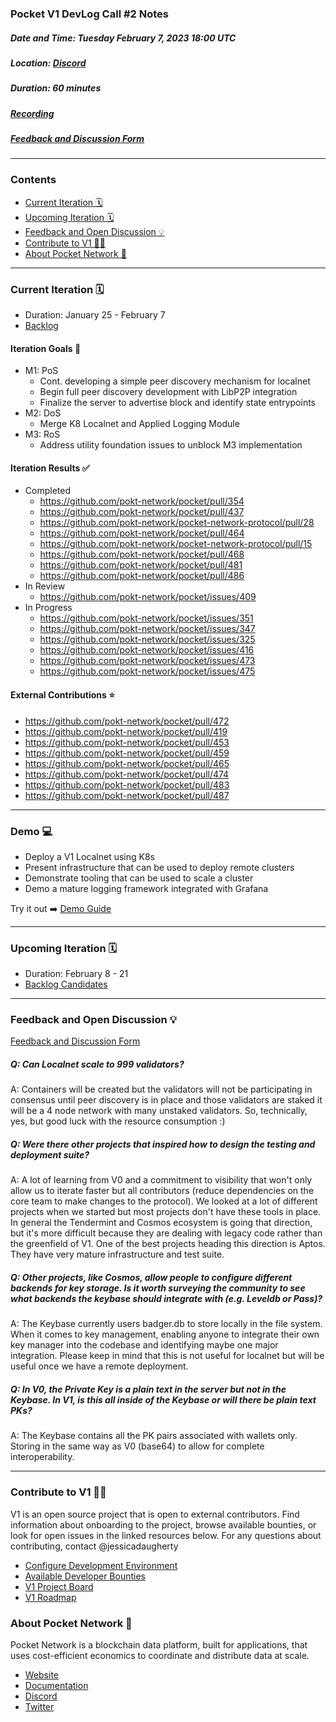 ### Pocket V1 DevLog Call #2 Notes <!-- omit in toc -->

##### Date and Time: Tuesday February 7, 2023 18:00 UTC

##### Location: [Discord](https://discord.gg/pokt)

##### Duration: 60 minutes

##### [Recording](https://drive.google.com/drive/u/1/folders/1Ts6FHy3fcPjqjKl8grpd93L7DB1-N-LA)

##### [Feedback and Discussion Form](https://app.sli.do/event/eF13JYg93rGq4pGLRnHLF5)

---

### Contents <!-- omit in toc -->

- [Current Iteration 🗓️](#current-iteration-%EF%B8%8F)
- [Upcoming Iteration 🗓️](#upcoming-iteration-%EF%B8%8F)
- [Feedback and Open Discussion 💡](#feedback-and-open-discussion-) 
- [Contribute to V1 🧑‍💻](#contribute-to-v1-)
- [About Pocket Network 💙](#about-pocket-network-)

---

### Current Iteration 🗓️

- Duration: January 25 - February 7
- [Backlog](https://github.com/orgs/pokt-network/projects/142/views/12?layout=table&filterQuery=iteration%3A%22Iteration+9%22)

#### Iteration Goals 🎯

- M1: PoS
  - Cont. developing a simple peer discovery mechanism for localnet
  - Begin full peer discovery development with LibP2P integration
  - Finalize the server to advertise block and identify state entrypoints
- M2: DoS
  - Merge K8 Localnet and Applied Logging Module
- M3: RoS
  - Address utility foundation issues to unblock M3 implementation

#### Iteration Results ✅

- Completed
  - https://github.com/pokt-network/pocket/pull/354
  - https://github.com/pokt-network/pocket/pull/437
  - https://github.com/pokt-network/pocket-network-protocol/pull/28
  - https://github.com/pokt-network/pocket/pull/464
  - https://github.com/pokt-network/pocket-network-protocol/pull/15
  - https://github.com/pokt-network/pocket/pull/468
  - https://github.com/pokt-network/pocket/pull/481
  - https://github.com/pokt-network/pocket/pull/486
- In Review
  - https://github.com/pokt-network/pocket/issues/409
- In Progress
  - https://github.com/pokt-network/pocket/issues/351
  - https://github.com/pokt-network/pocket/issues/347
  - https://github.com/pokt-network/pocket/issues/325
  - https://github.com/pokt-network/pocket/issues/416
  - https://github.com/pokt-network/pocket/issues/473
  - https://github.com/pokt-network/pocket/issues/475

#### External Contributions ⭐

- https://github.com/pokt-network/pocket/pull/472
- https://github.com/pokt-network/pocket/pull/419
- https://github.com/pokt-network/pocket/pull/453
- https://github.com/pokt-network/pocket/pull/459
- https://github.com/pokt-network/pocket/pull/465
- https://github.com/pokt-network/pocket/pull/474
- https://github.com/pokt-network/pocket/pull/483
- https://github.com/pokt-network/pocket/pull/487

---

### Demo 💻

- Deploy a V1 Localnet using K8s
- Present infrastructure that can be used to deploy remote clusters
- Demonstrate tooling that can be used to scale a cluster
- Demo a mature logging framework integrated with Grafana

Try it out ➡️ [Demo Guide](https://github.com/pokt-network/pocket/blob/main/docs/demos/iteration_9_localnet_infra.md)

---

### Upcoming Iteration 🗓️

- Duration: February 8 - 21 
- [Backlog Candidates](https://github.com/orgs/pokt-network/projects/142/views/12?layout=table&filterQuery=iteration%3A%22Iteration+10%22)

---

### Feedback and Open Discussion 💡

[Feedback and Discussion Form](https://app.sli.do/event/2LFSdaBzJ4FPYANPFcGxC7/live/questions)

##### Q: Can Localnet scale to 999 validators?
A: Containers will be created but the validators will not be participating in consensus until peer discovery is in place and those validators are staked it will be a 4 node network with many unstaked validators. So, technically, yes, but good luck with the resource consumption :)

##### Q: Were there other projects that inspired how to design the testing and deployment suite?
A: A lot of learning from V0 and a commitment to visibility that won't only allow us to iterate faster but all contributors (reduce dependencies on the core team to make changes to the protocol). We looked at a lot of different projects when we started but most projects don't have these tools in place. In general the Tendermint and Cosmos ecosystem is going that direction, but it's more difficult because they are dealing with legacy code rather than the greenfield of V1. One of the best projects heading this direction is Aptos. They have very mature infrastructure and test suite. 

##### Q: Other projects, like Cosmos, allow people to configure different backends for key storage. Is it worth surveying the community to see what backends the keybase should integrate with (e.g. Leveldb or Pass)?
A: The Keybase currently users badger.db to store locally in the file system. When it comes to key management, enabling anyone to integrate their own key manager into the codebase and identifying maybe one major integration. Please keep in mind that this is not useful for localnet but will be useful once we have a remote deployment.

##### Q: In V0, the Private Key is a plain text in the server but not in the Keybase. In V1, is this all inside of the Keybase or will there be plain text PKs?
A: The Keybase contains all the PK pairs associated with wallets only. Storing in the same way as V0 (base64) to allow for complete interoperability. 

---

### Contribute to V1 🧑‍💻

V1 is an open source project that is open to external contributors. Find information about onboarding to the project, browse available bounties, or look for open issues in the linked resources below. For any questions about contributing, contact @jessicadaugherty

- [Configure Development Environment](https://github.com/pokt-network/pocket/blob/main/docs/development/README.md)
- [Available Developer Bounties](https://app.dework.xyz/pokt-network/v1-protocol)
- [V1 Project Board](https://github.com/orgs/pokt-network/projects/142/views/12)
- [V1 Roadmap](https://github.com/pokt-network/pocket/blob/main/docs/roadmap/README.md#m1-pocket-pos-proof-of-stake)

### About Pocket Network 💙

Pocket Network is a blockchain data platform, built for applications, that uses cost-efficient economics to coordinate and distribute data at scale.

- [Website](https://pokt.network)
- [Documentation](https://docs.pokt.network)
- [Discord](https://discord.gg/pokt)
- [Twitter](https://twitter.com/POKTnetwork)

<!-- GITHUB_WIKI: devlog/2023_01_24 -->

